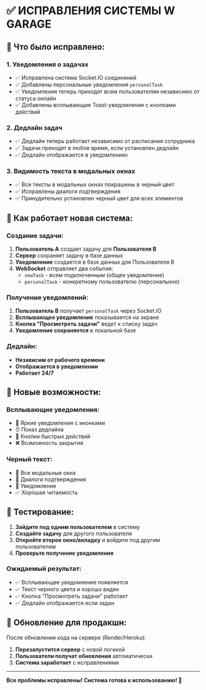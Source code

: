# ✅ ИСПРАВЛЕНИЯ СИСТЕМЫ W GARAGE

## 🔧 Что было исправлено:

### 1. **Уведомления о задачах**
- ✅ Исправлена система Socket.IO соединений
- ✅ Добавлены персональные уведомления `personalTask`
- ✅ Уведомления теперь приходят всем пользователям независимо от статуса онлайн
- ✅ Добавлены всплывающие Toast-уведомления с кнопками действий

### 2. **Дедлайн задач**
- ✅ Дедлайн теперь работает независимо от расписания сотрудника
- ✅ Задачи приходят в любое время, если установлен дедлайн
- ✅ Дедлайн отображается в уведомлениях

### 3. **Видимость текста в модальных окнах**
- ✅ Все тексты в модальных окнах покрашены в черный цвет
- ✅ Исправлены диалоги подтверждения
- ✅ Принудительно установлен черный цвет для всех элементов

## 🚀 Как работает новая система:

### Создание задачи:
1. **Пользователь A** создает задачу для **Пользователя B**
2. **Сервер** сохраняет задачу в базе данных
3. **Уведомление** создается в базе данных для Пользователя B
4. **WebSocket** отправляет два события:
   - `newTask` - всем подключенным (общее уведомление)
   - `personalTask` - конкретному пользователю (персональное)

### Получение уведомлений:
1. **Пользователь B** получает `personalTask` через Socket.IO
2. **Всплывающее уведомление** показывается на экране
3. **Кнопка "Просмотреть задачи"** ведет к списку задач
4. **Уведомление сохраняется** в локальной базе

### Дедлайн:
- **Независим от рабочего времени**
- **Отображается в уведомлении**
- **Работает 24/7**

## 📱 Новые возможности:

### Всплывающие уведомления:
- 🎯 Яркие уведомления с иконками
- ⏰ Показ дедлайна
- 🔘 Кнопки быстрых действий
- ❌ Возможность закрытия

### Черный текст:
- 📝 Все модальные окна
- 💬 Диалоги подтверждения  
- 🔔 Уведомления
- ✅ Хорошая читаемость

## 🎯 Тестирование:

1. **Зайдите под одним пользователем** в систему
2. **Создайте задачу** для другого пользователя
3. **Откройте второе окно/вкладку** и войдите под другим пользователем
4. **Проверьте получение уведомления**

### Ожидаемый результат:
- ✅ Всплывающее уведомление появляется
- ✅ Текст черного цвета и хорошо виден
- ✅ Кнопка "Просмотреть задачи" работает
- ✅ Дедлайн отображается если задан

## 🔄 Обновление для продакшн:

После обновления кода на сервере (Render/Heroku):
1. **Перезапустится сервер** с новой логикой
2. **Пользователи получат обновления** автоматически
3. **Система заработает** с исправлениями

---

**Все проблемы исправлены! Система готова к использованию! 🎉**
